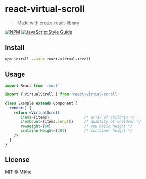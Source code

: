 # react-virtual-scroll

> Made with create-react-library

[![NPM](https://img.shields.io/npm/v/react-virtual-scroll.svg)](https://www.npmjs.com/package/react-virtual-scroll) [![JavaScript Style Guide](https://img.shields.io/badge/code_style-standard-brightgreen.svg)](https://standardjs.com)

## Install

```bash
npm install --save react-virtual-scroll
```

## Usage

```jsx
import React from 'react'

import { VirtualScroll } from 'react-virtual-scroll'

class Example extends Component {
  render() {
    return <VirtualScroll
       items={items}                /* array of children */
       itemCount={items.length}     /* quantity of children */
       rowHeight={50}               /* row basic height */
       containerHeight={200}        /* container height */
    />
  }
}
```

## License

MIT © [Mikhe](https://github.com/Mikhe)
